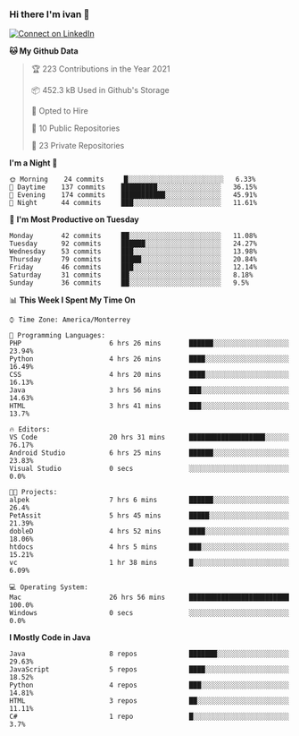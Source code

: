 ### Hi there I'm ivan 👋
[![Connect on LinkedIn](https://img.shields.io/badge/--linkedin?label=LinkedIn&logo=LinkedIn&style=social)](https://www.linkedin.com/in/ivanjtm)
<!--START_SECTION:waka-->
**🐱 My Github Data** 

> 🏆 223 Contributions in the Year 2021
 > 
> 📦 452.3 kB Used in Github's Storage 
 > 
> 💼 Opted to Hire
 > 
> 📜 10 Public Repositories 
 > 
> 🔑 23 Private Repositories  
 > 
**I'm a Night 🦉** 

```text
🌞 Morning    24 commits     █░░░░░░░░░░░░░░░░░░░░░░░░   6.33% 
🌆 Daytime    137 commits    █████████░░░░░░░░░░░░░░░░   36.15% 
🌃 Evening    174 commits    ███████████░░░░░░░░░░░░░░   45.91% 
🌙 Night      44 commits     ███░░░░░░░░░░░░░░░░░░░░░░   11.61%

```
📅 **I'm Most Productive on Tuesday** 

```text
Monday       42 commits     ██░░░░░░░░░░░░░░░░░░░░░░░   11.08% 
Tuesday      92 commits     ██████░░░░░░░░░░░░░░░░░░░   24.27% 
Wednesday    53 commits     ███░░░░░░░░░░░░░░░░░░░░░░   13.98% 
Thursday     79 commits     █████░░░░░░░░░░░░░░░░░░░░   20.84% 
Friday       46 commits     ███░░░░░░░░░░░░░░░░░░░░░░   12.14% 
Saturday     31 commits     ██░░░░░░░░░░░░░░░░░░░░░░░   8.18% 
Sunday       36 commits     ██░░░░░░░░░░░░░░░░░░░░░░░   9.5%

```


📊 **This Week I Spent My Time On** 

```text
⌚︎ Time Zone: America/Monterrey

💬 Programming Languages: 
PHP                      6 hrs 26 mins       ██████░░░░░░░░░░░░░░░░░░░   23.94% 
Python                   4 hrs 26 mins       ████░░░░░░░░░░░░░░░░░░░░░   16.49% 
CSS                      4 hrs 20 mins       ████░░░░░░░░░░░░░░░░░░░░░   16.13% 
Java                     3 hrs 56 mins       ███░░░░░░░░░░░░░░░░░░░░░░   14.63% 
HTML                     3 hrs 41 mins       ███░░░░░░░░░░░░░░░░░░░░░░   13.7%

🔥 Editors: 
VS Code                  20 hrs 31 mins      ███████████████████░░░░░░   76.17% 
Android Studio           6 hrs 25 mins       ██████░░░░░░░░░░░░░░░░░░░   23.83% 
Visual Studio            0 secs              ░░░░░░░░░░░░░░░░░░░░░░░░░   0.0%

🐱‍💻 Projects: 
alpek                    7 hrs 6 mins        ██████░░░░░░░░░░░░░░░░░░░   26.4% 
PetAssit                 5 hrs 45 mins       █████░░░░░░░░░░░░░░░░░░░░   21.39% 
dobleD                   4 hrs 52 mins       ████░░░░░░░░░░░░░░░░░░░░░   18.06% 
htdocs                   4 hrs 5 mins        ███░░░░░░░░░░░░░░░░░░░░░░   15.21% 
vc                       1 hr 38 mins        █░░░░░░░░░░░░░░░░░░░░░░░░   6.09%

💻 Operating System: 
Mac                      26 hrs 56 mins      █████████████████████████   100.0% 
Windows                  0 secs              ░░░░░░░░░░░░░░░░░░░░░░░░░   0.0%

```

**I Mostly Code in Java** 

```text
Java                     8 repos             ███████░░░░░░░░░░░░░░░░░░   29.63% 
JavaScript               5 repos             ████░░░░░░░░░░░░░░░░░░░░░   18.52% 
Python                   4 repos             ███░░░░░░░░░░░░░░░░░░░░░░   14.81% 
HTML                     3 repos             ██░░░░░░░░░░░░░░░░░░░░░░░   11.11% 
C#                       1 repo              █░░░░░░░░░░░░░░░░░░░░░░░░   3.7%

```



<!--END_SECTION:waka-->

<!--
<p align="center">
  <img src ="https://github-readme-stats.vercel.app/api?username=ivanjtm&show_icons=true&count_private=true&theme=default&hide_border=true&include_all_commits=true?count_private=true">
  <img src ="https://github-readme-stats.vercel.app/api/top-langs/?username=ivanjtm&layout=compact&hide_border=true&langs_count=50">
  <img src="https://github-readme-stats.vercel.app/api/wakatime?username=ivanjtm&hide_border=true"> 
</p>
-->
